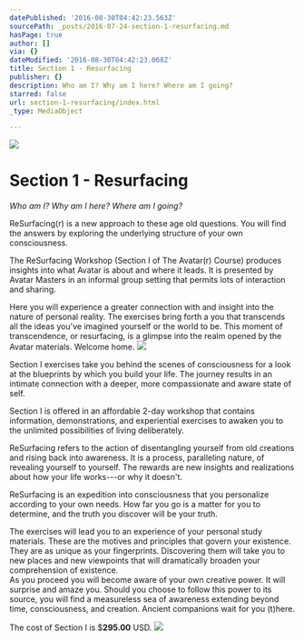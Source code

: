 ```yaml
---
datePublished: '2016-08-30T04:42:23.563Z'
sourcePath: _posts/2016-07-24-section-1-resurfacing.md
hasPage: true
author: []
via: {}
dateModified: '2016-08-30T04:42:23.068Z'
title: Section 1 - Resurfacing
publisher: {}
description: Who am I? Why am I here? Where am I going?
starred: false
url: section-1-resurfacing/index.html
_type: MediaObject

---
```

![](https://the-grid-user-content.s3-us-west-2.amazonaws.com/5902bbfe-e18e-41c9-8877-6af694c20303.png)

# Section 1 - Resurfacing

_Who am I? Why am I here? Where am I going?_

ReSurfacing(r) is a new approach to these age old questions. You will find the answers by exploring the underlying structure of your own consciousness.

The ReSurfacing Workshop (Section I of The Avatar(r) Course) produces insights into what Avatar is about and where it leads. It is presented by Avatar Masters in an informal group setting that permits lots of interaction and sharing.

Here you will experience a greater connection with and insight into the nature of personal reality. The exercises bring forth a you that transcends all the ideas you've imagined yourself or the world to be. This moment of transcendence, or resurfacing, is a glimpse into the realm opened by the Avatar materials. Welcome home.
![](https://the-grid-user-content.s3-us-west-2.amazonaws.com/f145b841-600b-4e89-912a-92d6ef72c5c0.jpg)

Section I exercises take you behind the scenes of consciousness for a look at the blueprints by which you build your life. The journey results in an intimate connection with a deeper, more compassionate and aware state of self.

Section I is offered in an affordable 2-day workshop that contains information, demonstrations, and experiential exercises to awaken you to the unlimited possibilities of living deliberately.

ReSurfacing refers to the action of disentangling yourself from old creations and rising back into awareness. It is a process, paralleling nature, of revealing yourself to yourself. The rewards are new insights and realizations about how your life works---or why it doesn't.

ReSurfacing is an expedition into consciousness that you personalize according to your own needs. How far you go is a matter for you to determine, and the truth you discover will be your truth.

The exercises will lead you to an experience of your personal study materials. These are the motives and principles that govern your existence. They are as unique as your fingerprints. Discovering them will take you to new places and new viewpoints that will dramatically broaden your comprehension of existence.  
As you proceed you will become aware of your own creative power. It will surprise and amaze you. Should you choose to follow this power to its source, you will find a measureless sea of awareness extending beyond time, consciousness, and creation. Ancient companions wait for you (t)here.

The cost of Section I is $**295.00** USD.
![](https://the-grid-user-content.s3-us-west-2.amazonaws.com/5ed7c632-1a9b-4927-ba92-92a058d73cf7.png)